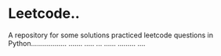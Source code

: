 # Leetcode..
A repository for some solutions practiced leetcode questions in Python.................. ....... ..... ... ...... ......... ....
